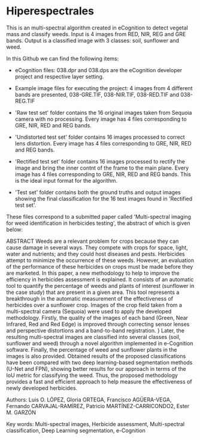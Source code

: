 # Hiperespectrales

This is an multi-spectral algorithm created in eCognition to detect vegetal mass and classify weeds. 
Input is 4 images from RED, NIR, REG and GRE bands. 
Output is a classified image with 3 classes: soil, sunflower and weed.

In this Github we can find the following items:

- eCognition files: 038.dpr and 038.dps are the eCognition developer project and respective layer setting.

- Example image files for executing the project: 4 images from 4 different bands are presented, 038-GRE.TIF, 038-NIR.TIF, 038-RED.TIF and 038-REG.TIF 

- 'Raw test set' folder contains the 16 original images taken from Sequoia camera with no processing. Every image has 4 files corresponding to GRE, NIR, RED and REG bands.

- 'Undistorted test set' folder contains 16 images processed to correct lens distortion. Every image has 4 files corresponding to GRE, NIR, RED and REG bands.

- 'Rectified test set' folder contains 16 images processed to rectify the image and bring the inner contnt of the frame to the main plane. Every image has 4 files corresponding to GRE, NIR, RED and REG bands. This is the ideal input format for the algorithm.

- 'Test set' folder contains both the ground truths and output images showing the final classification for the 16 test images found in 'Rectified test set'.

These files correspond to a submitted paper called 'Multi-spectral imaging for weed identification in herbicides testing', the abstract of which is given below:

ABSTRACT
Weeds are a relevant problem for crops because they can cause damage in several ways. They compete with crops for space, light, water and nutrients; and  they could host diseases and pests. Herbicides attempt to minimize the occurrence of these weeds. However, an evaluation of the performance of these herbicides on crops must be made before they are marketed. In this paper, a new methodology to help to improve the efficiency in herbicides assessment is explained. It consists of an automatic tool  to quantify the percentage of weeds and plants of interest (sunflower in the case study) that are present in a given area. This tool represents a breakthrough in the automatic  measurement of the effectiveness of herbicides over a sunflower crop. Images of the crop field  taken from a multi-spectral camera (Sequoia) were used to apply the developed methodology. Firstly, the quality of the images of each band (Green, Near Infrared, Red and Red Edge) is improved through  correcting  sensor lenses and perspective distortions and a band-to-band registration. } Later, the resulting  multi-spectral images are classified into several classes  (soil, sunflower and weed) through a novel algorithm implemented in   e-Cognition software. Finally, the  percentage of weed and sunflower plants in the images  is also provided. Obtained results of the proposed classifications have been compared with two  deep learning-based segmentation methods (U-Net and FPN),  showing better results for our approach in terms of the IoU metric for classifying the weed. Thus, the proposed methodology provides a fast and efficient approach to help  measure the effectiveness of newly developed herbicides.

Authors: Luis O. LÓPEZ, Gloria ORTEGA, Francisco AGÜERA-VEGA, Fernando CARVAJAL-RAMÍREZ, Patricio MARTÍNEZ-CARRICONDO2, Ester M. GARZÓN
 
Key words: Multi-spectral images, Herbicide assessment, Multi-spectral classification, Deep
Learning segmentation, e-Cognition
